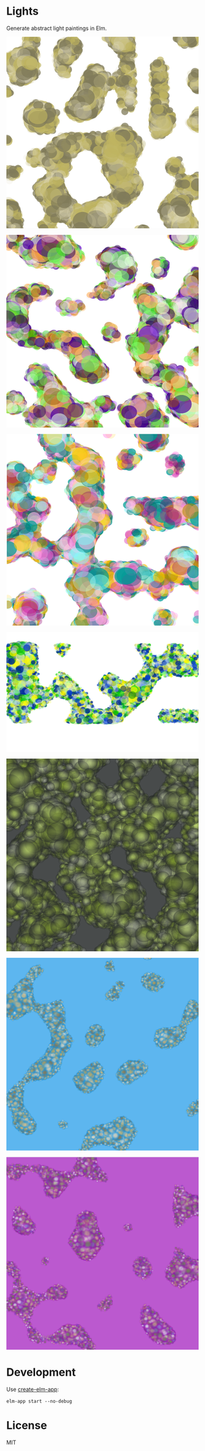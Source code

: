 # Lights

Generate abstract light paintings in Elm.

![mono](media/mono-soft-variableRadius.png)

![triade](media/triade-hard-variableRadius.png)

![tetrade](media/tetrade-default-variableRadius.png)

![analogic](media/analogic-default-variableRadius-wide.png)

![mono-pastel-gradient](media/mono-pastel-variableRadius-gradient.png)

![mono-soft-gradient-large](media/mono-soft-variableRadius-gradient-large.png)

![triade-soft-gradient-large](media/triade-soft-variableRadius-gradient-large.png)

# Development

Use [create-elm-app](https://github.com/halfzebra/create-elm-app):

```
elm-app start --no-debug
```

# License
MIT
